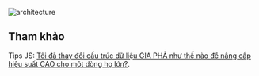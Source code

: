 ![architecture](https://github.com/trongpham99-cpu/Family_tree_express/assets/74161938/8cab8e74-8bf9-43dc-8027-9a000b85a3df)

## Tham khảo 

Tips JS: [Tôi đã thay đổi cấu trúc dữ liệu GIA PHẢ như thế nào để nâng cấp hiệu suất CAO cho một dòng họ lớn?](https://www.youtube.com/watch?v=V3_BDlQB-ng).
